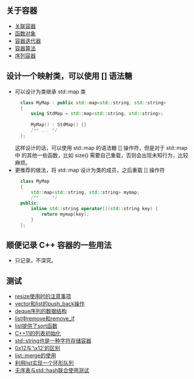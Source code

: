 
## 关于容器

- [关联容器](关联容器.md)
- [函数对象](函数对象.md)
- [容器迭代器](容器迭代器.md)
- [容器算法](容器算法.md)
- [序列容器](序列容器.md)

## 设计一个映射类，可以使用 [] 语法糖
- 可以设计为类继承 std::map 类
  ```c++
    class MyMap : public std::map<std::string, std::string>
    {
        using StdMap = std::map<std::string, std::string>;
        
        MyMap() : StdMap() {}
        /** ... */
    };
  ```
  这样设计的话，可以使用 std::map 的语法糖 [] 操作符，但是对于 std::map 中
  的其他一些函数，比如 size() 需要自己重载，否则会出现未知行为，比较麻烦。
- 更推荐的做法，将 std::map 设计为类的成员，之后重载 [] 操作符
  ```c++
    class MyMap
    {
        std::map<std::string, std::string> mymap;
        /** ... */
    public:
        inline std::string operator[](std::string key) {
            return mymap[key];
        }
    };
  ```

## 顺便记录 C++ 容器的一些用法
- 只记录，不深究。

## 测试
- [resize使用时的注意事项](01-resize)
- [vector和list的push_back操作](02-push_back)
- [deque序列的数据结构](03-max_size)
- [list中remove和remove_if](04-list_remove)
- [list提供了sort函数](05-list_sort)
- [C++11的列表初始化](06-initialize_list)
- [std::string也是一种字符存储容器](07-string_vec)
- [0x12与'\x12'的区别](08-diff_12)
- [list::merge的使用](09-merge)
- [利用list实现一个环形队列](10-ring_list)
- [无序表与std::hash联合使用测试](11-unordered_map)


  
    